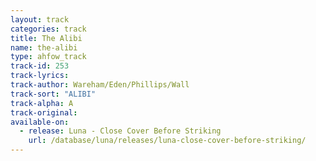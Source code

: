 ```yaml
---
layout: track
categories: track
title: The Alibi
name: the-alibi
type: ahfow_track
track-id: 253
track-lyrics: 
track-author: Wareham/Eden/Phillips/Wall
track-sort: "ALIBI"
track-alpha: A
track-original: 
available-on:
  - release: Luna - Close Cover Before Striking
    url: /database/luna/releases/luna-close-cover-before-striking/
---
```

